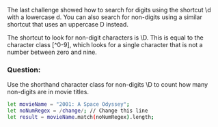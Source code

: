 The last challenge showed how to search for digits using the shortcut \d with a lowercase d. You can also search for non-digits using a similar shortcut that uses an uppercase D instead.

The shortcut to look for non-digit characters is \D. This is equal to the character class [^0-9], which looks for a single character that is not a number between zero and nine.

### Question:
Use the shorthand character class for non-digits \D to count how many non-digits are in movie titles.
```bash
let movieName = "2001: A Space Odyssey";
let noNumRegex = /change/; // Change this line
let result = movieName.match(noNumRegex).length;
```